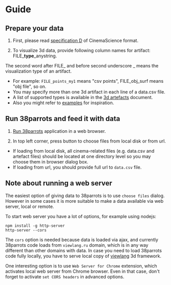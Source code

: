 # Guide

## Prepare your data

1. First, please read [specification D](https://github.com/cinemascience/cinema/blob/master/specs/dietrich/01/cinema_specD_v012.pdf) of CinemaScience format.

2. To visualize 3d data, provide following column names for artifact: FILE_**type**_anystring. 

The second word after FILE_ and before second underscore _ means the visualization type of an artifact.

* For example: `FILE_points_my1` means "csv points", FILE_obj_surf means "obj file", so on.
* You may specify more than one 3d artifact in each line of a data.csv file.
* A list of supported types is available in the [3d artefacts](3d_artefacts.md) document.
* Also you might refer to [examples](../examples) for inspiration.

## Run 38parrots and feed it with data

1. [Run 38parrots](http://viewlang.ru/viewlang/code/scene.html?s=https://github.com/pavelvasev/38parrots/blob/master/result.vl) application in a web browser.

2. In top left corner, press button to choose files from local disk or from url.

* If loading from local disk, all cinema-related files (e.g. data.csv and artefact files) should be located at one directory level so you may choose them in browser dialog box.
* If loading from url, you should provide full url to `data.csv` file.

## Note about running a web server
The easiest option of giving data to 38parrots is to use `choose files` dialog.
However in some cases it is more suitable to make a data available via web server, local or remote.

To start web server you have a lot of options, for example using nodejs:
```
npm install -g http-server
http-server --cors
```
The `cors` option is needed because data is loaded via ajax, and currently 38parrots code loads from `viewlang.ru` domain,
which is in any way different than other domains with data. In case you need to load 38parrots code fully locally, you have to serve local copy of [viewlang](https://github.com/pavelvasev/viewlang) 3d framework.

One interesting option is to use `Web Server for Chrome` extension, which activates local web server from Chrome browser.
Even in that case, don't forget to activate `set CORS headers` in advanced options.
